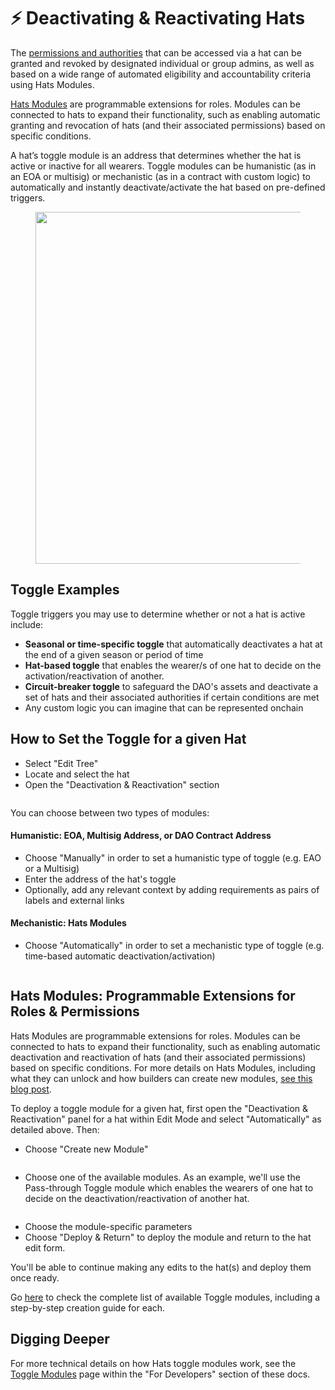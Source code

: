 # ⚡ Deactivating & Reactivating Hats

The [permissions and authorities](../../hats-integrations/permissions-and-authorities/) that can be accessed via a hat can be granted and revoked by designated individual or group admins, as well as based on a wide range of automated eligibility and accountability criteria using Hats Modules.&#x20;

[Hats Modules](https://hats.mirror.xyz/xAk\_yb7dDL1OLBx8nq47Ni7V1SuiC6L6B-49u7vz520) are programmable extensions for roles. Modules can be connected to hats to expand their functionality, such as enabling automatic granting and revocation of hats (and their associated permissions) based on specific conditions.&#x20;

A hat’s toggle module is an address that determines whether the hat is active or inactive for all wearers. Toggle modules can be humanistic (as in an EOA or multisig) or mechanistic (as in a contract with custom logic) to automatically and instantly deactivate/activate the hat based on pre-defined triggers.

<figure><img src="../../.gitbook/assets/Screenshot 2023-06-28 at 3.13.01 PM.png" alt="" width="563"><figcaption></figcaption></figure>

## **Toggle Examples**

Toggle triggers you may use to determine whether or not a hat is active include:

* **Seasonal or time-specific toggle** that automatically deactivates a hat at the end of a given season or period of time
* **Hat-based toggle** that enables the wearer/s of one hat to decide on the activation/reactivation of another.
* **Circuit-breaker toggle** to safeguard the DAO's assets and deactivate a set of hats and their associated authorities if certain conditions are met
* Any custom logic you can imagine that can be represented onchain

## How to Set the Toggle for a given Hat

* Select "Edit Tree"
* Locate and select the hat
* Open the "Deactivation & Reactivation" section

<figure><img src="../../.gitbook/assets/Deactivation And Reactivation.png" alt=""><figcaption></figcaption></figure>

You can choose between two types of modules:

#### Humanistic: EOA, Multisig Address, or DAO Contract Address

* Choose "Manually" in order to set a humanistic type of toggle (e.g. EAO or a Multisig)&#x20;
* Enter the address of the hat's toggle
* Optionally, add any relevant context by adding requirements as pairs of labels and external links

#### Mechanistic: Hats Modules

* Choose "Automatically" in order to set a mechanistic type of toggle (e.g. time-based automatic deactivation/activation)&#x20;

<figure><img src="../../.gitbook/assets/Create Toggle Module.png" alt=""><figcaption></figcaption></figure>

## Hats Modules: Programmable Extensions for Roles & Permissions

Hats Modules are programmable extensions for roles. Modules can be connected to hats to expand their functionality, such as enabling automatic deactivation and reactivation of hats (and their associated permissions) based on specific conditions. For more details on Hats Modules, including what they can unlock and how builders can create new modules, [see this blog post](https://hats.mirror.xyz/xAk\_yb7dDL1OLBx8nq47Ni7V1SuiC6L6B-49u7vz520).

To deploy a toggle module for a given hat, first open the "Deactivation & Reactivation" panel for a hat within Edit Mode and select "Automatically" as detailed above. Then:

* Choose "Create new Module"

<figure><img src="../../.gitbook/assets/Create Module 2.png" alt=""><figcaption></figcaption></figure>

* Choose one of the available modules. As an example, we'll use the Pass-through Toggle module which enables the wearers of one hat to decide on the deactivation/reactivation of another hat.

<figure><img src="../../.gitbook/assets/Hat-Based Toggle.png" alt=""><figcaption></figcaption></figure>

* Choose the module-specific parameters
* Choose "Deploy & Return" to deploy the module and return to the hat edit form.&#x20;

You'll be able to continue making any edits to the hat(s) and deploy them once ready.

Go [here](../../hats-integrations/activation-and-deactivation-criteria/) to check the complete list of available Toggle modules, including a step-by-step creation guide for each.&#x20;

## Digging Deeper

For more technical details on how Hats toggle modules work, see the [Toggle Modules](../../for-developers/hats-protocol-overview/toggle-modules.md) page within the "For Developers" section of these docs.
